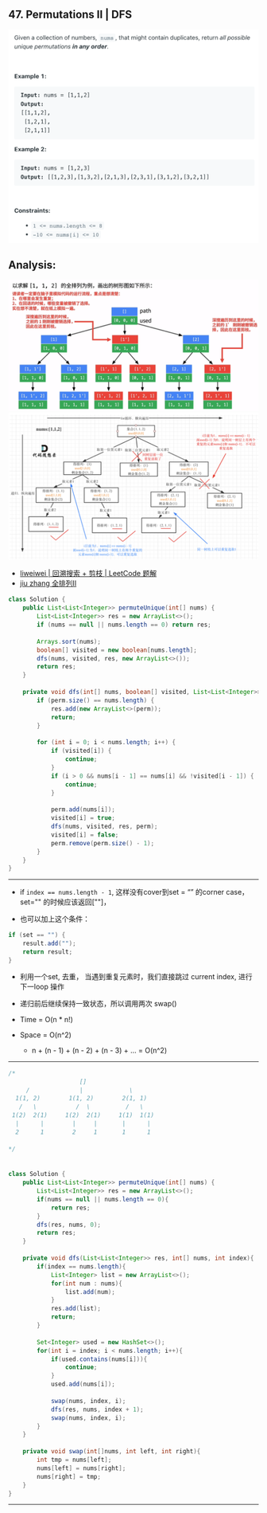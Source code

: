 ## 47. Permutations II | DFS
![](img/2022-09-24-22-20-48.png)

## Analysis:

![](img/2021-07-22-20-14-10.png)
![](img/2023-01-26-22-26-31.png)
- [liweiwei | 回溯搜索 + 剪枝 | LeetCode 题解](https://leetcode.cn/problems/permutations-ii/solution/hui-su-suan-fa-python-dai-ma-java-dai-ma-by-liwe-2/)
- [jiu zhang 全排列II]()

```java
class Solution {
    public List<List<Integer>> permuteUnique(int[] nums) {
        List<List<Integer>> res = new ArrayList<>();
        if (nums == null || nums.length == 0) return res;
        
        Arrays.sort(nums);
        boolean[] visited = new boolean[nums.length];
        dfs(nums, visited, res, new ArrayList<>());
        return res;
    }
    
    private void dfs(int[] nums, boolean[] visited, List<List<Integer>> res, List<Integer> perm) {
        if (perm.size() == nums.length) {
            res.add(new ArrayList<>(perm));
            return;
        }
        
        for (int i = 0; i < nums.length; i++) {
            if (visited[i]) {
                continue;
            }
            if (i > 0 && nums[i - 1] == nums[i] && !visited[i - 1]) {
                continue;
            }
            
            perm.add(nums[i]);
            visited[i] = true;
            dfs(nums, visited, res, perm);
            visited[i] = false;
            perm.remove(perm.size() - 1);
        }
    }
}
```

---
- if `index == nums.length - 1`, 这样没有cover到set = “” 的corner case， 
  set="" 的时候应该返回[""]，

- 也可以加上这个条件：

```java
if (set == "") {
    result.add("");
    return result;
}
```


- 利用一个set, 去重， 当遇到重复元素时，我们直接跳过 current index, 进行下一loop 操作
- 递归前后继续保持一致状态，所以调用两次 swap()

- Time = O(n * n!)

- Space = O(n^2)
  - n + (n - 1) + (n - 2) + (n - 3) + ... = O(n^2)
---

```java
/*
                    []
     /              |             \
  1(1, 2)        1(1, 2)        2(1, 1)
   /   \           /  \          /   \
 1(2)  2(1)     1(2)  2(1)     1(1)  1(1)
  |      |        |     |       |      |
  2      1        2     1       1      1

*/


class Solution {
    public List<List<Integer>> permuteUnique(int[] nums) {
        List<List<Integer>> res = new ArrayList<>();
        if(nums == null || nums.length == 0){
            return res;
        }
        dfs(res, nums, 0);
        return res;       
    }
    
    private void dfs(List<List<Integer>> res, int[] nums, int index){
        if(index == nums.length){
            List<Integer> list = new ArrayList<>();
            for(int num : nums){
                list.add(num);
            }
            res.add(list);
            return;
        }
        
        Set<Integer> used = new HashSet<>();
        for(int i = index; i < nums.length; i++){
            if(used.contains(nums[i])){
                continue;
            }
            used.add(nums[i]);
            
            swap(nums, index, i);
            dfs(res, nums, index + 1);
            swap(nums, index, i);
        }
    }
    
    private void swap(int[]nums, int left, int right){
        int tmp = nums[left];
        nums[left] = nums[right];
        nums[right] = tmp;
    }
}
```

---


